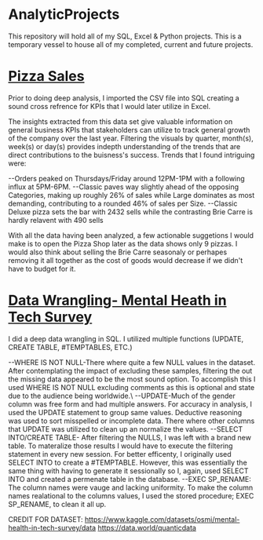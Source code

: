 # AnalyticProjects
This repository will hold all of my SQL, Excel &amp; Python projects. This is a temporary vessel to house all of my completed, current and future projects.

# [Pizza Sales](https://github.com/AntujuanetteAnalytics/AnalyticProjects/blob/main/Pizza_Sales_Sql_Data_Final%20Project.xlsx)
Prior to doing deep analysis, I imported the CSV file into SQL creating a sound cross refrence for KPIs that I would later utilize in Excel.

The insights extracted from this data set give valuable information on general business KPIs that stakeholders can utilize to track general growth of the company over the last year. Filtering the visuals by quarter, month(s), week(s) or day(s) provides indepth understanding of the trends that are direct contributions to the buisness's success. Trends that I found intriguing were:

--Orders peaked on Thursdays/Friday around 12PM-1PM with a following influx at 5PM-6PM. --Classic paves way slightly ahead of the opposing Categories, making up roughly 26% of sales while Large dominates as most demanding, contributing to a rounded 46% of sales per Size. --Classic Deluxe pizza sets the bar with 2432 sells while the contrasting Brie Carre is hardly relavent with 490 sells

With all the data having been analyzed, a few actionable suggetions I would make is to open the Pizza Shop later as the data shows only 9 pizzas. I would also think about selling the Brie Carre seasonaly or perhapes removing it all together as the cost of goods would decrease if we didn't have to budget for it.

# [Data Wrangling- Mental Heath in Tech Survey](https://github.com/AntujuanetteAnalytics/AnalyticProjects/blob/main/Mental%20Health%20Tech%20Survey_Data%20Wrangling-SQL.pdf)
I did a deep data wrangling in SQL. I utilized multiple functions (UPDATE, CREATE TABLE, #TEMPTABLES, ETC.)

--WHERE IS NOT NULL-There where quite a few NULL values in the dataset. After contemplating the impact of excluding these samples, filtering the out the missing data appeared to be the most sound option. To accomplish this I used WHERE IS NOT NULL excluding comments as this is optional and state due to the audience being worldwide.\\
--UPDATE-Much of the gender column was free form and had multiple answers. For accuracy in analysis, I used the UPDATE statement to group same values. Deductive reasoning was used to sort misspelled or incomplete data. There where other columns that UPDATE was utilized to clean up an normalize the values. 
--SELECT INTO/CREATE TABLE- After filtering the NULLS, I was left with a brand new table. To materalize those results I would have to execute the filtering statement in every new session. For better efficenty, I originally used SELECT INTO to create a #TEMPTABLE. However, this was essentially the same thing with having to generate it sessionally so I, again, used SELECT INTO and created a permenate table in the database. 
--EXEC SP_RENAME: The column names were vauge and lacking uniformity. To make the column names realational to the columns values, I used the stored procedure; EXEC SP_RENAME, to clean it all up.

CREDIT FOR DATASET:
https://www.kaggle.com/datasets/osmi/mental-health-in-tech-survey/data
https://data.world/quanticdata

